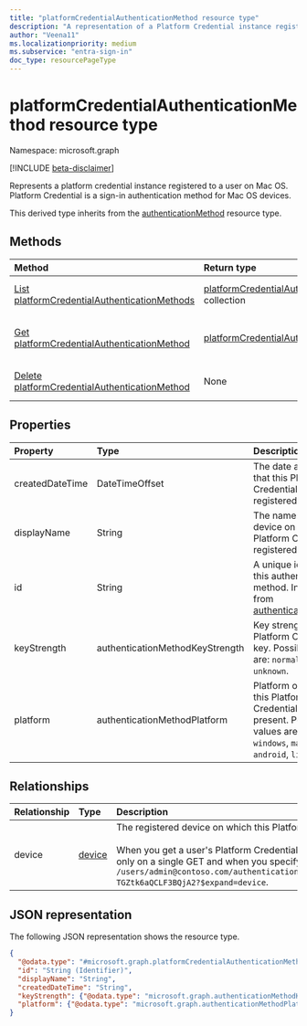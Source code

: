 ```yaml
---
title: "platformCredentialAuthenticationMethod resource type"
description: "A representation of a Platform Credential instance registered to a user on macOS. Platform Credential is a sign-in authentication method."
author: "Veena11"
ms.localizationpriority: medium
ms.subservice: "entra-sign-in"
doc_type: resourcePageType
---
```


# platformCredentialAuthenticationMethod resource type

Namespace: microsoft.graph

[!INCLUDE [beta-disclaimer](../../includes/beta-disclaimer.md)]

Represents a platform credential instance registered to a user on Mac OS. Platform Credential is a sign-in authentication method for Mac OS devices.

This derived type inherits from the [authenticationMethod](authenticationmethod.md) resource type.

## Methods
|Method|Return type|Description|
|:---|:---|:---|
|[List platformCredentialAuthenticationMethods](../api/platformcredentialauthenticationmethod-list.md)|[platformCredentialAuthenticationMethod](../resources/platformcredentialauthenticationmethod.md) collection|Get a list of the [platformCredentialAuthenticationMethod](../resources/platformcredentialauthenticationmethod.md) objects and their properties.|
|[Get platformCredentialAuthenticationMethod](../api/platformcredentialauthenticationmethod-get.md)|[platformCredentialAuthenticationMethod](../resources/platformcredentialauthenticationmethod.md)|Read the properties and relationships of a [platformCredentialAuthenticationMethod](../resources/platformcredentialauthenticationmethod.md) object.|
|[Delete platformCredentialAuthenticationMethod](../api/platformcredentialauthenticationmethod-delete.md)|None|Delete a [platformCredentialAuthenticationMethod](../resources/platformcredentialauthenticationmethod.md) object.|

## Properties
|Property|Type|Description|
|:---|:---|:---|
|createdDateTime|DateTimeOffset|The date and time that this Platform Credential Key was registered.|
|displayName|String|The name of the device on which Platform Credential is registered.|
|id|String|A unique identifier for this authentication method. Inherited from [authenticationMethod](../resources/authenticationmethod.md)|
|keyStrength|authenticationMethodKeyStrength|Key strength of this Platform Credential key. Possible values are: `normal`, `weak`, `unknown`.|
|platform|authenticationMethodPlatform|Platform on which this Platform Credential key is present. Possible values are: `unknown`, `windows`, `macOS`,`iOS`, `android`, `linux`.|

## Relationships
|Relationship|Type|Description|
|:---|:---|:---|
|device|[device](../resources/device.md)|The registered device on which this Platform Credential resides. Supports `$expand`. <br/><br/>When you get a user's Platform Credential registration information, this property is returned only on a single GET and when you specify `?$expand`. For example, GET `/users/admin@contoso.com/authentication/platformCredentialAuthenticationMethod/_jpuR-TGZtk6aQCLF3BQjA2?$expand=device`.|

## JSON representation
The following JSON representation shows the resource type.
<!-- {
  "blockType": "resource",
  "keyProperty": "id",
  "@odata.type": "microsoft.graph.platformCredentialAuthenticationMethod",
  "baseType": "microsoft.graph.authenticationMethod",
  "openType": false
}
-->
``` json
{
  "@odata.type": "#microsoft.graph.platformCredentialAuthenticationMethod",
  "id": "String (Identifier)",
  "displayName": "String",
  "createdDateTime": "String",
  "keyStrength": {"@odata.type": "microsoft.graph.authenticationMethodKeyStrength"},
  "platform": {"@odata.type": "microsoft.graph.authenticationMethodPlatform"}
}
```
